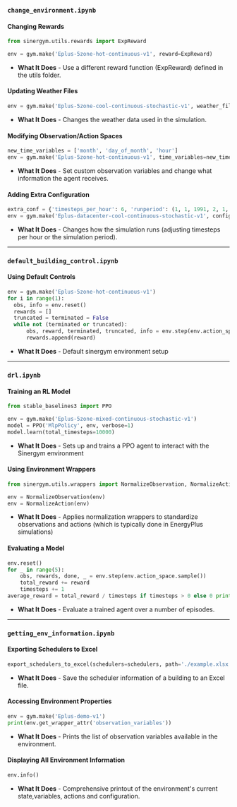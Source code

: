 ### `change_environment.ipynb`

#### **Changing Rewards**
  ```python
  from sinergym.utils.rewards import ExpReward

  env = gym.make('Eplus-5zone-hot-continuous-v1', reward=ExpReward)
  ```
  - **What It Does** - Use a different reward function (ExpReward) defined in the utils folder.

#### **Updating Weather Files**
  ```python
  env = gym.make('Eplus-5zone-cool-continuous-stochastic-v1', weather_files='ESP_Granada.epw')
  ```
  - **What It Does** - Changes the weather data used in the simulation.

#### **Modifying Observation/Action Spaces**
  ```python
  new_time_variables = ['month', 'day_of_month', 'hour']
  env = gym.make('Eplus-5zone-hot-continuous-v1', time_variables=new_time_variables)
  ```
  - **What It Does** - Set custom observation variables and change what information the agent receives.

#### **Adding Extra Configuration**
  ```python
  extra_conf = {'timesteps_per_hour': 6, 'runperiod': (1, 1, 1991, 2, 1, 1991)}
  env = gym.make('Eplus-datacenter-cool-continuous-stochastic-v1', config_params=extra_conf)
  ```
  - **What It Does** - Changes how the simulation runs (adjusting timesteps per hour or the simulation period).

--- 

### `default_building_control.ipynb`

#### **Using Default Controls**
  ```python
  env = gym.make('Eplus-5zone-hot-continuous-v1')
  for i in range(1):
    obs, info = env.reset()
    rewards = []
    truncated = terminated = False
    while not (terminated or truncated):
        obs, reward, terminated, truncated, info = env.step(env.action_space.sample())
        rewards.append(reward)

  ```
  - **What It Does** - Default sinergym environment setup
  
---

### `drl.ipynb`

#### **Training an RL Model**
  ```python
  from stable_baselines3 import PPO

  env = gym.make('Eplus-5zone-mixed-continuous-stochastic-v1')
  model = PPO('MlpPolicy', env, verbose=1)
  model.learn(total_timesteps=10000)
  ```
  - **What It Does** - Sets up and trains a PPO agent to interact with the Sinergym environment

#### **Using Environment Wrappers**
  ```python
  from sinergym.utils.wrappers import NormalizeObservation, NormalizeAction

  env = NormalizeObservation(env)
  env = NormalizeAction(env)
  ```
  - **What It Does** - Applies normalization wrappers to standardize observations and actions (which is typically done in EnergyPlus simulations)

#### **Evaluating a Model**
  ```python
  env.reset()
  for _ in range(5):
      obs, rewards, done, _ = env.step(env.action_space.sample())
      total_reward += reward
      timesteps += 1
average_reward = total_reward / timesteps if timesteps > 0 else 0 print(f"Episode {episode + 1}: Cumulative Reward = {total_reward}, Average Reward = {average_reward}")

  ```
  - **What It Does** - Evaluate a trained agent over a number of episodes.
  
---

### `getting_env_information.ipynb`

#### **Exporting Schedulers to Excel**
  ```python
  export_schedulers_to_excel(schedulers=schedulers, path='./example.xlsx')
  ```
  - **What It Does** - Save the scheduler information of a building to an Excel file.

#### **Accessing Environment Properties**
  ```python
  env = gym.make('Eplus-demo-v1')
  print(env.get_wrapper_attr('observation_variables'))
  ```
  - **What It Does** - Prints the list of observation variables available in the environment.

#### **Displaying All Environment Information**
  ```python
  env.info()
  ```
  - **What It Does** - Comprehensive printout of the environment's current state,variables,  actions and configuration.
